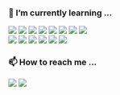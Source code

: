 <!--![header](https://capsule-render.vercel.app/api?type=soft&color=FFF0F0&fontColor=8C8585&height=100&section=header&text=yurimeeee's%20Github%20!&%20render&fontSize=40&animation=twinkling)-->

<!--<p>프론트엔드 개발자 김유림입니다.</p>-->

<!--
**yurimeeee/yurimeeee** is a ✨ _special_ ✨ repository because its `README.md` (this file) appears on your GitHub profile.

Here are some ideas to get you started:

- 🔭 I’m currently working on ...
- 🌱 I’m currently learning ...
- 👯 I’m looking to collaborate on ...
- 🤔 I’m looking for help with ...
- 💬 Ask me about ...
- 📫 How to reach me: ...
- 😄 Pronouns: ...
- ⚡ Fun fact: ...
-->
### 🌱 I’m currently learning ...
<div style="width: 400px;">
  <span style="width: 400px; display:inline-block">
    <img src="https://img.shields.io/badge/HTML5-E34F26?style=flat-square&logo=Html5&logoColor=white"/>
    <img src="https://img.shields.io/badge/CSS3-1572B6?style=flat-square&logo=css3&logoColor=white"/>
    <img src="https://img.shields.io/badge/javascript-F7DF1E?style=flat-square&logo=javascript&logoColor=white"/>
    <img src="https://img.shields.io/badge/PHP-777BB4?style=flat-square&logo=php&logoColor=white"/>
    <img src="https://img.shields.io/badge/JQuery-0769AD?style=flat-square&logo=jquery&logoColor=white"/>
    <img src="https://img.shields.io/badge/React-61DAFB?style=flat-square&logo=react&logoColor=white"/>
    <img src="https://img.shields.io/badge/Next-000000?style=flat-square&logo=next&logoColor=white"/>
    <img src="https://img.shields.io/badge/typescript-3178C6?style=flat-square&logo=typescript&logoColor=white"/>
  </span>
</div>

<div style="width: 400px;">
  <span style="width: 400px; display:inline-block">
    <img src="https://img.shields.io/badge/Vue.js-4FC08D?style=flat-square&logo=vuedotjs&logoColor=white"/>
    <img src="https://img.shields.io/badge/MySQL-4479A1?style=flat-square&logo=mysql&logoColor=white"/>
    <img src="https://img.shields.io/badge/Apache-D22128?style=flat-square&logo=apache&logoColor=white"/>
    <img src="https://img.shields.io/badge/Bootstrap-7952B3?style=flat-square&logo=bootstrap&logoColor=white"/>
    <img src="https://img.shields.io/badge/sass-CC6699?style=flat-square&logo=sass&logoColor=white"/>
    <img src="https://img.shields.io/badge/less-1D365D?style=flat-square&logo=less&logoColor=white"/>
  </span>
</div>


### 📫 How to reach me ...
<span>
  <a href="mailto:kplhn6@gmail.com"><img src="https://img.shields.io/badge/Email-EA4335?style=flat-square&logo=gmail&logoColor=white"/></a>
  <a href="https://gr0wingdeveloper.tistory.com/"><img src="https://img.shields.io/badge/Blog-FF4F8B?style=flat-square&logo=tistory&logoColor=white"/></a>
</span>

<!-- <img src="https://github-readme-stats.vercel.app/api/top-langs/?username=yurimeeee&layout=compact"><br><br>-->
